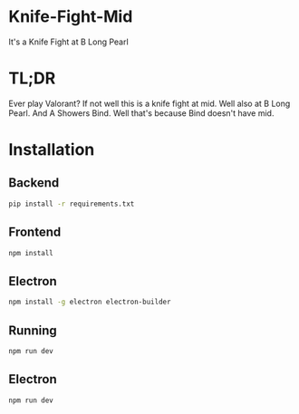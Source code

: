 # Knife-Fight-Mid

It's a Knife Fight at B Long Pearl

# TL;DR
Ever play Valorant?
If not well this is a knife fight at mid.
Well also at B Long Pearl.
And A Showers Bind.
Well that's because Bind doesn't have mid.

# Installation

## Backend

```bash
pip install -r requirements.txt
```

## Frontend

```bash
npm install
```

## Electron

```bash
npm install -g electron electron-builder
```

## Running

```bash
npm run dev
```

## Electron

```bash
npm run dev
```
